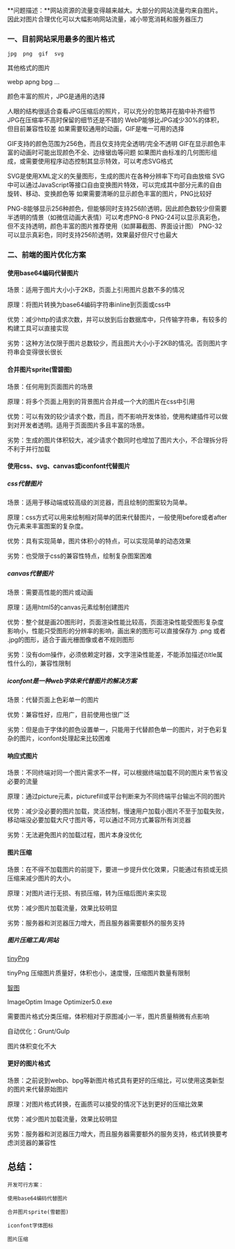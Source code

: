 
**问题描述：**网站资源的流量变得越来越大。大部分的网站流量均来自图片。因此对图片合理优化可以大幅影响网站流量，减小带宽消耗和服务器压力

### 一、目前网站采用最多的图片格式

	jpg  png  gif  svg

其他格式的图片

webp apng bpg ...


颜色丰富的照片，JPG是通用的选择

人眼的结构很适合查看JPG压缩后的照片，可以充分的忽略并在脑中补齐细节
JPG在压缩率不高时保留的细节还是不错的
WebP能够比JPG减少30%的体积，但目前兼容性较差
如果需要较通用的动画，GIF是唯一可用的选择

GIF支持的颜色范围为256色，而且仅支持完全透明/完全不透明
GIF在显示颜色丰富的动画时可能出现颜色不全、边缘锯齿等问题
如果图片由标准的几何图形组成，或需要使用程序动态控制其显示特效，可以考虑SVG格式

SVG是使用XML定义的矢量图形，生成的图片在各种分辨率下均可自由放缩
SVG中可以通过JavaScript等接口自由变换图片特效，可以完成其中部分元素的自由旋转、移动、变换颜色等
如果需要清晰的显示颜色丰富的图片，PNG比较好

PNG-8能够显示256种颜色，但能够同时支持256阶透明，因此颜色数较少但需要半透明的情景（如微信动画大表情）可以考虑PNG-8
PNG-24可以显示真彩色，但不支持透明，颜色丰富的图片推荐使用（如屏幕截图、界面设计图）
PNG-32可以显示真彩色，同时支持256阶透明，效果最好但尺寸也最大


### 二、前端的图片优化方案


#### 使用base64编码代替图片

场景：适用于图片大小小于2KB，页面上引用图片总数不多的情况 

原理：将图片转换为base64编码字符串inline到页面或css中 

优势：减少http的请求次数，并可以放到后台数据库中，只传输字符串，有较多的构建工具可以直接实现 

劣势：这种方法仅限于图片总数较少，而且图片大小小于2KB的情况。否则图片字符串会变得很长很长


#### 合并图片sprite(雪碧图)

场景：任何用到页面图片的场景 

原理：将多个页面上用到的背景图片合并成一个大的图片在css中引用 

优势：可以有效的较少请求个数，而且，而不影响开发体验，使用构建插件可以做到对开发者透明。适用于页面图片多且丰富的场景。

劣势：生成的图片体积较大，减少请求个数同时也增加了图片大小，不合理拆分将不利于并行加载


#### 使用css、svg、canvas或iconfont代替图片

##### css代替图片

场景：适用于移动端或较高级的浏览器，而且绘制的图案较为简单。 

原理：css方式可以用来绘制相对简单的团来代替图片，一般使用before或者after伪元素来丰富图案的复杂度。 

优势：具有实现简单，图片体积小的特点，可以实现简单的动态效果 

劣势：也受限于css的兼容性特点，绘制复杂图案困难

##### canvas代替图片 

场景：需要高性能的图片或动画 

原理：适用html5的canvas元素绘制创建图片 

优势：整个就是画2D图形时，页面渲染性能比较高，页面渲染性能受图形复杂度影响小，性能只受图形的分辨率的影响，画出来的图形可以直接保存为 .png 或者 .jpg的图形，适合于画光栅图像或者不规则图形 

劣势：没有dom操作，必须依赖定时器，文字渲染性能差，不能添加描述(title属性什么的)，兼容性限制

##### iconfont是一种web字体来代替图片的解决方案

场景：代替页面上色彩单一的图片 

优势：兼容性好，应用广，目前使用也很广泛 

劣势：但是由于字体的颜色设置单一，只能用于代替颜色单一的图片，对于色彩复杂的图片，iconfont处理起来比较困难

#### 响应式图片

场景：不同终端对同一个图片需求不一样，可以根据终端加载不同的图片来节省没必要的流量 

原理：通过picture元素，picturefill或平台判断来为不同终端平台输出不同的图片 

优势：减少没必要的图片加载，灵活控制，慢速用户加载小图片不至于加载失败，移动端没必要加载大尺寸图片等，可以通过不同方式兼容所有浏览器 

劣势：无法避免图片的加载过程，图片本身没优化

#### 图片压缩

场景：在不得不加载图片的前提下，要进一步提升优化效果，只能通过有损或无损压缩来减少图片的大小。 

原理：对图片进行无损、有损压缩，转为压缩后图片来实现 

优势：减少图片加载流量，效果比较明显 

劣势：服务器和浏览器压力增大，而且服务器需要额外的服务支持

##### 图片压缩工具/网站

[tinyPng](https://tinypng.com)

tinyPng 压缩图片质量好，体积也小，速度慢，压缩图片数量有限制

[智图](http://zhitu.isux.us/)


ImageOptim    Image Optimizer5.0.exe

需要图片格式分类压缩，体积相对于原图减小一半，图片质量稍微有点影响

自动优化：Grunt/Gulp

图片体积变化不大



#### 更好的图片格式

场景：之前说到webp、bpg等新图片格式具有更好的压缩比，可以使用这类新型的图片来代替原始图片 

原理：对图片格式转换，在画质可以接受的情况下达到更好的压缩比效果 

优势：减少图片加载流量，效果比较明显 

劣势：服务器和浏览器压力增大，而且服务器需要额外的服务支持，格式转换要考虑浏览器的兼容性


## 总结：

	开发可行方案：

	使用base64编码代替图片

	合并图片sprite(雪碧图)

	iconfont字体图标

	图片压缩

